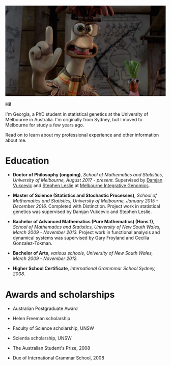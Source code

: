 
![pic_of_me](https://github.com/gtsambos/gtsambos.github.io/blob/master/mac2.jpg "Here I am")

**Hi!**

I'm Georgia, a PhD student in statistical genetics at the University of Melbourne in Australia. 
I'm originally from Sydney, but I moved to Melbourne for study a few years ago.


Read on to learn about my professional experience and other information about me.


# Education

- **Doctor of Philosophy (ongoing)**, *School of Mathematics and Statistics, University of Melbourne, August 2017 - present.*
Supervised by [Damjan Vukcevic](https://research.unimelb.edu.au/integrative-genomics/research/statistical-genetics-vukcevic) and [Stephen Leslie](https://research.unimelb.edu.au/integrative-genomics/research/statistical-genetics-leslie) at [Melbourne Integrative Genomics](https://research.unimelb.edu.au/integrative-genomics/MIG-home).

- **Master of Science (Statistics and Stochastic Processes)**, *School of Mathematics and Statistics, University of Melbourne, January 2015 - December 2016.*
Completed with Distinction. Project work in statistical genetics was supervised by Damjan Vukcevic and Stephen Leslie.

- **Bachelor of Advanced Mathematics (Pure Mathematics) (Hons 1)**, *School of Mathematics and Statistics, University of New South Wales, March 2009 - November 2013.*
Project work in functional analysis and dynamical systems was supervised by Gary Froyland and Cecilia Gonzalez-Tokman.

- **Bachelor of Arts**, *various schools, University of New South Wales, March 2009 - November 2012.*

- **Higher School Certificate**, *International Grammmar School Sydney, 2008.*


# Awards and scholarships

- Australian Postgraduate Award

- Helen Freeman scholarship

- Faculty of Science scholarship, UNSW

- Scientia scholarship, UNSW

- The Australian Student's Prize, 2008

- Dux of International Grammar School, 2008
